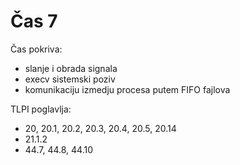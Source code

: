 # Čas 7

Čas pokriva:
- slanje i obrada signala
- execv sistemski poziv
- komunikaciju izmedju procesa putem FIFO fajlova

TLPI poglavlja:
- 20, 20.1, 20.2, 20.3, 20.4, 20.5, 20.14
- 21.1.2
- 44.7, 44.8, 44.10
